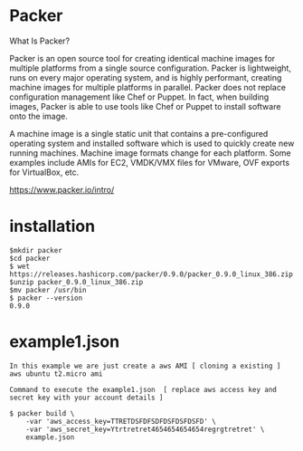 # Packer

What Is Packer?

Packer is an open source tool for creating identical machine images for multiple platforms from a single source configuration. Packer is lightweight, runs on every major operating system, and is highly performant, creating machine images for multiple platforms in parallel. Packer does not replace configuration management like Chef or Puppet. In fact, when building images, Packer is able to use tools like Chef or Puppet to install software onto the image.

A machine image is a single static unit that contains a pre-configured operating system and installed software which is used to quickly create new running machines. Machine image formats change for each platform. Some examples include AMIs for EC2, VMDK/VMX files for VMware, OVF exports for VirtualBox, etc.

https://www.packer.io/intro/


# installation
```
$mkdir packer
$cd packer
$ wet https://releases.hashicorp.com/packer/0.9.0/packer_0.9.0_linux_386.zip
$unzip packer_0.9.0_linux_386.zip
$mv packer /usr/bin
$ packer --version
0.9.0
```

# example1.json
```
In this example we are just create a aws AMI [ cloning a existing ] aws ubuntu t2.micro ami

Command to execute the example1.json  [ replace aws access key and secret key with your account details ]

$ packer build \
    -var 'aws_access_key=TTRETDSFDFSDFDSFDSFDSFD' \
    -var 'aws_secret_key=Ytrtretret4654654654654regrgtretret' \
    example.json
